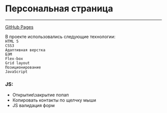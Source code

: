# Персональная страница

---

[GitHub Pages](https://github.com/Taashev/personal-page)

В проекте использовались следующие технологии: \
`HTML 5` \
`CSS3` \
`Адаптивная верстка` \
`БЭМ` \
`Flex-box` \
`Grid layout` \
`Позиционирование` \
`JavaScript`

### JS:
* Открытие\закрытие попап
* Копировать контакты по щелчку мыши
* JS валидация форм
